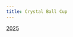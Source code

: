 ```yaml
---
title: Crystal Ball Cup
---
```


<link rel="preconnect" href="https://fonts.googleapis.com">
<link rel="preconnect" href="https://fonts.gstatic.com" crossorigin>

[2025](./2025/)
